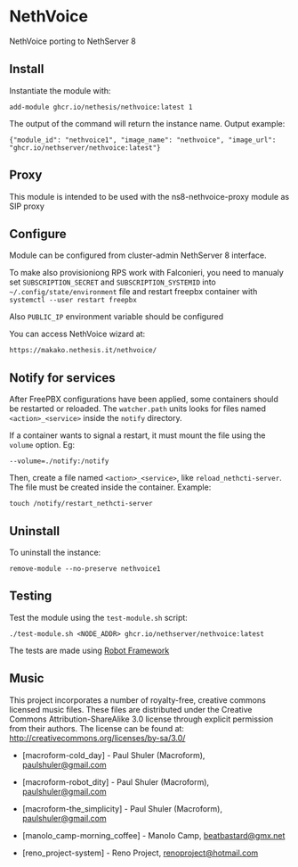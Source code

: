 # NethVoice

NethVoice porting to NethServer 8

## Install

Instantiate the module with:

    add-module ghcr.io/nethesis/nethvoice:latest 1

The output of the command will return the instance name.
Output example:

    {"module_id": "nethvoice1", "image_name": "nethvoice", "image_url": "ghcr.io/nethserver/nethvoice:latest"}

## Proxy 

This module is intended to be used with the ns8-nethvoice-proxy module as SIP proxy

## Configure

Module can be configured from cluster-admin NethServer 8 interface.

To make also provisioniong RPS work with Falconieri, you need to manualy set `SUBSCRIPTION_SECRET` and `SUBSCRIPTION_SYSTEMID` into `~/.config/state/environment` 
file and restart freepbx container with `systemctl --user restart freepbx`

Also `PUBLIC_IP` environment variable should be configured

You can access NethVoice wizard at:
```
https://makako.nethesis.it/nethvoice/
```

## Notify for services

After FreePBX configurations have been applied, some containers should be restarted or reloaded.
The `watcher.path` units looks for files named `<action>_<service>` inside the `notify` directory.

If a container wants to signal a restart, it must mount the file using the `volume` option. Eg:
```
--volume=./notify:/notify
```

Then, create a file named `<action>_<service>`, like `reload_nethcti-server`.
The file must be created inside the container. Example:
```
touch /notify/restart_nethcti-server
```

## Uninstall

To uninstall the instance:

    remove-module --no-preserve nethvoice1

## Testing

Test the module using the `test-module.sh` script:


    ./test-module.sh <NODE_ADDR> ghcr.io/nethserver/nethvoice:latest

The tests are made using [Robot Framework](https://robotframework.org/)


## Music

This project incorporates a number of royalty-free, creative commons licensed music files. These files are distributed under the Creative Commons Attribution-ShareAlike 3.0 license through explicit permission from their authors. The license can be found at: http://creativecommons.org/licenses/by-sa/3.0/

* [macroform-cold_day] - Paul Shuler (Macroform), paulshuler@gmail.com

* [macroform-robot_dity] - Paul Shuler (Macroform), paulshuler@gmail.com

* [macroform-the_simplicity] - Paul Shuler (Macroform), paulshuler@gmail.com

* [manolo_camp-morning_coffee] - Manolo Camp, beatbastard@gmx.net

* [reno_project-system] - Reno Project, renoproject@hotmail.com
